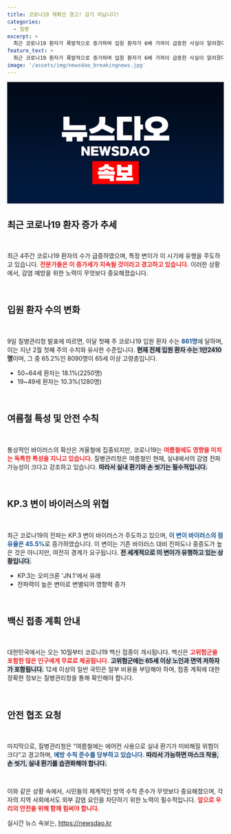 ```yaml
---
title: 코로나19 재확산 경고! 감기 아닙니다!
categories:
  - 질병
excerpt: >
  최근 코로나19 환자가 폭발적으로 증가하며 입원 환자가 6배 가까이 급증한 사실이 알려졌다. 특히 65세 이상 고위험군의 감염 증가가 두드러지며, 다음 주부터는 백신 접종이 시작된다. 과거 유행을 되풀이하지 않기 위한 예방법도 강조되고 있다.
feature_text: >
  최근 코로나19 환자가 폭발적으로 증가하며 입원 환자가 6배 가까이 급증한 사실이 알려졌다. 특히 65세 이상 고위험군의 감염 증가가 두드러지며, 다음 주부터는 백신 접종이 시작된다. 과거 유행을 되풀이하지 않기 위한 예방법도 강조되고 있다.
image: '/assets/img/newsdao_breakingnews.jpg'
---
```


<p><img src="/assets/img/newsdao_breakingnews.jpg" alt="firstkoreanews 속보" /></p>

<h2 data-ke-size="size26">최근 코로나19 환자 증가 추세</h2>

<p data-ke-size="size16">&nbsp;</p>

<p>최근 4주간 코로나19 환자의 수가 급증하였으며, 특정 변이가 이 시기에 유행을 주도하고 있습니다. <b><span style="color: #ee2323;">전문가들은 이 증가세가 지속될 것이라고 경고하고 있습니다.</span></b>  이러한 상황에서, 감염 예방을 위한 노력이 무엇보다 중요해졌습니다. </p>

<p data-ke-size="size16">&nbsp;</p>

<h2 data-ke-size="size26">입원 환자 수의 변화</h2>

<p data-ke-size="size16">&nbsp;</p>

<p>9일 질병관리청 발표에 따르면, 이달 첫째 주 코로나19 입원 환자 수는 <b><span style="color: #1a5490;">861명</span></b>에 달하며, 이는 지난 2월 첫째 주의 수치와 유사한 수준입니다. <b><span style="background-color: #21538527;">현재 전체 입원 환자 수는 1만2410명</span></b>이며, 그 중 65.2%인 8090명이 65세 이상 고령층입니다. </p>

<ul>
    <li>50~64세 환자는 18.1%(2250명)</li>
    <li>19~49세 환자는 10.3%(1280명)</li>
</ul>

<p data-ke-size="size16">&nbsp;</p>

<h2 data-ke-size="size26">여름철 특성 및 안전 수칙</h2>

<p data-ke-size="size16">&nbsp;</p>

<p>통상적인 바이러스의 확산은 겨울철에 집중되지만, 코로나19는 <b><span style="color: #ee2323;">여름철에도 영향을 미치는 독특한 특성을 지니고 있습니다.</span></b> 질병관리청은 여름철인 현재, 실내에서의 감염 전파 가능성이 크다고 강조하고 있습니다. <b><span style="background-color: #21538527;">따라서 실내 환기와 손 씻기는 필수적입니다.</span></b></p>

<p data-ke-size="size16">&nbsp;</p>

<h2 data-ke-size="size26">KP.3 변이 바이러스의 위협</h2>

<p data-ke-size="size16">&nbsp;</p>

<p>최근 코로나19의 전파는 KP.3 변이 바이러스가 주도하고 있으며, <b><span style="color: #1a5490;">이 변이 바이러스의 점유율은 45.5%</span></b>로 증가하였습니다. 이 변이는 기존 바이러스 대비 전파도나 중증도가 높은 것은 아니지만, 여전히 경계가 요구됩니다. <b><span style="background-color: #21538527;">전 세계적으로 이 변이가 유행하고 있는 상황입니다.</span></b> </p>

<ul>
    <li>KP.3는 오미크론 'JN.1'에서 유래</li>
    <li>전파력이 높은 변이로 변별되어 영향력 증가</li>
</ul>

<p data-ke-size="size16">&nbsp;</p>

<h2 data-ke-size="size26">백신 접종 계획 안내</h2>

<p data-ke-size="size16">&nbsp;</p>

<p>대한민국에서는 오는 10월부터 코로나19 백신 접종이 개시됩니다. 백신은 <b><span style="color: #ee2323;">고위험군을 포함한 많은 인구에게 무료로 제공됩니다.</span></b> <b><span style="background-color: #21538527;">고위험군에는 65세 이상 노인과 면역 저하자가 포함됩니다.</span></b> 12세 이상의 일반 국민은 일부 비용을 부담해야 하며, 접종 계획에 대한 정확한 정보는 질병관리청을 통해 확인해야 합니다.</p>

<p data-ke-size="size16">&nbsp;</p>

<h2 data-ke-size="size26">안전 협조 요청</h2>

<p data-ke-size="size16">&nbsp;</p>

<p>마지막으로, 질병관리청은 “여름철에는 에어컨 사용으로 실내 환기가 미비해질 위험이 크다”고 경고하며, <b><span style="color: #1a5490;">예방 수칙 준수를 당부하고 있습니다.</span></b> <b><span style="background-color: #21538527;">따라서 가능하면 마스크 착용, 손 씻기, 실내 환기를 습관화해야 합니다.</span></b> </p>

<p data-ke-size="size16">&nbsp;</p>

<p>이와 같은 상황 속에서, 시민들의 체계적인 방역 수칙 준수가 무엇보다 중요해졌으며, 각자의 지역 사회에서도 외부 감염 요인을 차단하기 위한 노력이 필수적입니다. <b><span style="color: #ee2323;">앞으로 우리의 안전을 위해 함께 힘써야 합니다.</span></b></p>
실시간 뉴스 속보는, <a href="https://newsdao.kr" rel="dofollow">https://newsdao.kr</a>


